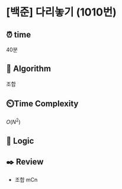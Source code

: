 # [백준] 다리놓기 (1010번)

## ⏰  **time**

40분

## :pushpin: **Algorithm**

조합

## ⏲️**Time Complexity**

$O(N^2)$

## :round_pushpin: **Logic**
   

## :black_nib: **Review**
- 조합 mCn
